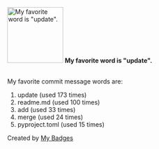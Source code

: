 <img src="https://my-badges.github.io/my-badges/favorite-word.png" alt="My favorite word is &quot;update&quot;." title="My favorite word is &quot;update&quot;." width="128">
<strong>My favorite word is &quot;update&quot;.</strong>
<br><br>

My favorite commit message words are:

1. update (used 173 times)
2. readme.md (used 100 times)
3. add (used 33 times)
4. merge (used 24 times)
5. pyproject.toml (used 15 times)


Created by <a href="https://github.com/my-badges/my-badges">My Badges</a>